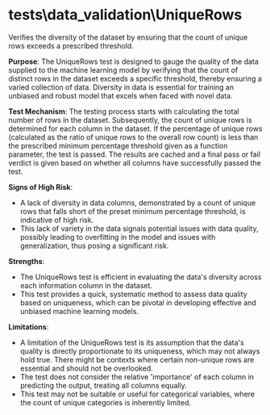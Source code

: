 # tests\data_validation\UniqueRows

Verifies the diversity of the dataset by ensuring that the count of unique rows exceeds a prescribed threshold.

**Purpose**:
The UniqueRows test is designed to gauge the quality of the data supplied to the machine learning model by
verifying that the count of distinct rows in the dataset exceeds a specific threshold, thereby ensuring a varied
collection of data. Diversity in data is essential for training an unbiased and robust model that excels when faced
with novel data.

**Test Mechanism**:
The testing process starts with calculating the total number of rows in the dataset. Subsequently, the count of
unique rows is determined for each column in the dataset. If the percentage of unique rows (calculated as the ratio
of unique rows to the overall row count) is less than the prescribed minimum percentage threshold given as a
function parameter, the test is passed. The results are cached and a final pass or fail verdict is given based on
whether all columns have successfully passed the test.

**Signs of High Risk**:
- A lack of diversity in data columns, demonstrated by a count of unique rows that falls short of the preset
minimum percentage threshold, is indicative of high risk.
- This lack of variety in the data signals potential issues with data quality, possibly leading to overfitting in
the model and issues with generalization, thus posing a significant risk.

**Strengths**:
- The UniqueRows test is efficient in evaluating the data's diversity across each information column in the dataset.
- This test provides a quick, systematic method to assess data quality based on uniqueness, which can be pivotal in
developing effective and unbiased machine learning models.

**Limitations**:
- A limitation of the UniqueRows test is its assumption that the data's quality is directly proportionate to its
uniqueness, which may not always hold true. There might be contexts where certain non-unique rows are essential and
should not be overlooked.
- The test does not consider the relative 'importance' of each column in predicting the output, treating all
columns equally.
- This test may not be suitable or useful for categorical variables, where the count of unique categories is
inherently limited.